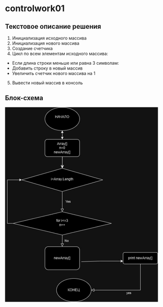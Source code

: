﻿# controlwork01
## Текстовое описание решения

1. Инициализация исходного массива
2. Инициализация нового массива
3. Создание счетчика
4. Цикл по всем элементам исходного массива:
* Если длина строки меньше или равна 3 символам:
* Добавить строку в новый массив
* Увеличить счетчик нового массива на 1
5. Вывести новый массив в консоль

## Блок-схема
![Блок-схема](Блок-схема.jpg)

